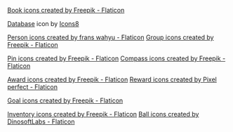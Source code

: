 <a href="https://www.flaticon.com/free-icons/book" title="book icons">Book icons created by Freepik - Flaticon</a>

<a target="_blank" href="https://icons8.com/icon/11973/database">Database</a> icon by <a target="_blank" href="https://icons8.com">Icons8</a>

<a href="https://www.flaticon.com/free-icons/person" title="person icons">Person icons created by frans wahyu - Flaticon</a>
<a href="https://www.flaticon.com/free-icons/group" title="group icons">Group icons created by Freepik - Flaticon</a>

<a href="https://www.flaticon.com/free-icons/pin" title="pin icons">Pin icons created by Freepik - Flaticon</a>
<a href="https://www.flaticon.com/free-icons/compass" title="compass icons">Compass icons created by Freepik - Flaticon</a>

<a href="https://www.flaticon.com/free-icons/award" title="award icons">Award icons created by Freepik - Flaticon</a>
<a href="https://www.flaticon.com/free-icons/reward" title="reward icons">Reward icons created by Pixel perfect - Flaticon</a>

<a href="https://www.flaticon.com/free-icons/goal" title="goal icons">Goal icons created by Freepik - Flaticon</a>

<a href="https://www.flaticon.com/free-icons/inventory" title="inventory icons">Inventory icons created by Freepik - Flaticon</a>
<a href="https://www.flaticon.com/free-icons/ball" title="ball icons">Ball icons created by DinosoftLabs - Flaticon</a>
